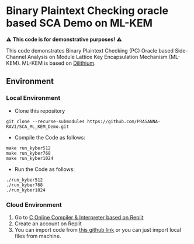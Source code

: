 # Binary Plaintext Checking oracle based SCA Demo on ML-KEM
:warning: **This code is for demonstrative purposes!** :warning:

This code demonstrates Binary Plaintext Checking (PC) Oracle based Side-Channel Analysis on Module Lattice Key Encapsulation Mechanism (ML-KEM). ML-KEM is based on [Dilithium](https://pq-crystals.org/kyber/).

## Environment

### Local Environment
* Clone this repository
```commandline
git clone --recurse-submodules https://github.com/PRASANNA-RAVI/SCA_ML_KEM_Demo.git
```

* Compile the Code as follows:
```commandline
make run_kyber512
make run_kyber768
make run_kyber1024
```

* Run the Code as follows:
```commandline
./run_kyber512
./run_kyber768
./run_kyber1024
```

### Cloud Environment
1. Go to [C Online Compiler & Interpreter based on Replit](https://replit.com/languages/C)
2. Create an account on Replit
3. You can import code from [this github link](https://github.com/PRASANNA-RAVI/SCA_ML_KEM_Demo.git) or you can just import local files from machine.

